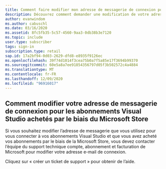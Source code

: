 ```yaml
---
title: Comment faire modifier mon adresse de messagerie de connexion pour mon abonnement au détail Visual Studio ?
description: Découvrez comment demander une modification de votre adresse de connexion Visual Studio pour les abonnements acquis via le Microsoft Store
author: evanwindom
ms.author: cabuschl
ms.date: 03/16/2020
ms.assetid: 8fc5fb35-5c57-4560-9aa3-0db38b3e7120
ms.topic: include
user.type: subscriber
tags: sign-in
subscription.type: retail
sap.id: 17a2bf94-0d03-2629-dfd8-e8935f9126ec
ms.openlocfilehash: 39f74d1014f3cea75b0a7f5a85e17f3694b99370
ms.sourcegitcommit: 60e5a8a7ee91854356797d05f3b502572c4a4884
ms.translationtype: MT
ms.contentlocale: fr-FR
ms.lasthandoff: 12/09/2020
ms.locfileid: "96916017"
---
```

## <a name="how-to-change-your-sign-in-email-address-for-visual-studio-subscriptions-purchased-through-the-microsoft-store"></a>Comment modifier votre adresse de messagerie de connexion pour les abonnements Visual Studio achetés par le biais du Microsoft Store
Si vous souhaitez modifier l’adresse de messagerie que vous utilisez pour vous connecter à vos abonnements Visual Studio et que vous avez acheté vos abonnements par le biais de la Microsoft Store, vous devez contacter l’équipe du support technique compte, abonnement et facturation de Microsoft pour modifier votre adresse e-mail de connexion. 

Cliquez sur « créer un ticket de support » pour obtenir de l’aide.